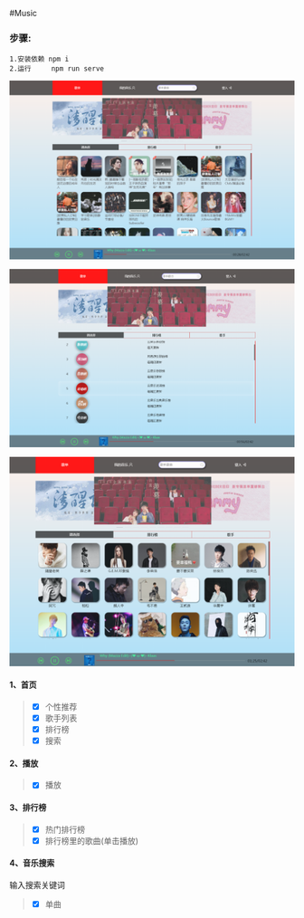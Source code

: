 #Music

### 步骤:
    1.安装依赖 npm i
    2.运行     npm run serve


![示范图片1](./screenshots/1.png) 

![示范图片2](./screenshots/2.png)

![示范图片3](./screenshots/3.png) 


#### 1、首页
> - [x] 个性推荐
> - [x] 歌手列表
> - [x] 排行榜
> - [x] 搜索

#### 2、播放
> - [x] 播放

#### 3、排行榜
> - [x] 热门排行榜
> - [x] 排行榜里的歌曲(单击播放)

#### 4、音乐搜索
输入搜索关键词
> - [x] 单曲